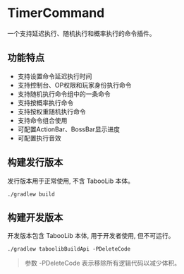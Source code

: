 # TimerCommand

一个支持延迟执行、随机执行和概率执行的命令插件。

## 功能特点

- 支持设置命令延迟执行时间
- 支持控制台、OP权限和玩家身份执行命令
- 支持随机执行命令组中的一条命令
- 支持按概率执行命令
- 支持按权重随机执行命令
- 支持命令组合使用
- 可配置ActionBar、BossBar显示进度
- 可配置执行音效

## 构建发行版本

发行版本用于正常使用, 不含 TabooLib 本体。

```
./gradlew build
```

## 构建开发版本

开发版本包含 TabooLib 本体, 用于开发者使用, 但不可运行。

```
./gradlew taboolibBuildApi -PDeleteCode
```

> 参数 -PDeleteCode 表示移除所有逻辑代码以减少体积。